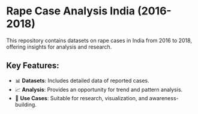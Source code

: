# Rape Case Analysis India (2016-2018)

This repository contains datasets on rape cases in India from 2016 to 2018, offering insights for analysis and research.

## Key Features:
- 📊 **Datasets**: Includes detailed data of reported cases.
- 📈 **Analysis**: Provides an opportunity for trend and pattern analysis.
- 📑 **Use Cases**: Suitable for research, visualization, and awareness-building.
